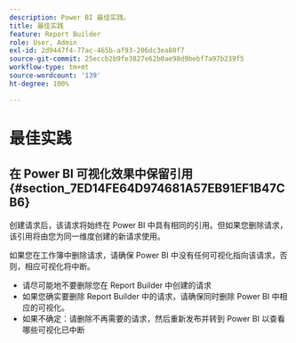 ```yaml
---
description: Power BI 最佳实践。
title: 最佳实践
feature: Report Builder
role: User, Admin
exl-id: 2d9447f4-77ac-465b-af93-206dc3ea80f7
source-git-commit: 25eccb2b9fe3827e62b0ae98d9bebf7a97b239f5
workflow-type: tm+mt
source-wordcount: '139'
ht-degree: 100%

---
```


# 最佳实践

## 在 Power BI 可视化效果中保留引用 {#section_7ED14FE64D974681A57EB91EF1B47CB6}

创建请求后，该请求将始终在 Power BI 中具有相同的引用。但如果您删除请求，该引用将由您为同一维度创建的新请求使用。

如果您在工作簿中删除请求，请确保 Power BI 中没有任何可视化指向该请求，否则，相应可视化将中断。

* 请尽可能地不要删除您在 Report Builder 中创建的请求
* 如果您确实要删除 Report Builder 中的请求，请确保同时删除 Power BI 中相应的可视化。
* 如果不确定：请删除不再需要的请求，然后重新发布并转到 Power BI 以查看哪些可视化已中断
